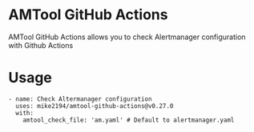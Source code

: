 # AMTool GitHub Actions
AMTool GitHub Actions allows you to check Alertmanager configuration with Github Actions

# Usage
```
- name: Check Altermanager configuration
  uses: mike2194/amtool-github-actions@v0.27.0
  with:
    amtool_check_file: 'am.yaml' # Default to alertmanager.yaml
```
